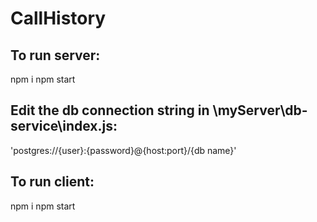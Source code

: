 # CallHistory

## To run server:
npm i
npm start

## Edit the db connection string in \myServer\db-service\index.js:
'postgres://{user}:{password}@{host:port}/{db name}'

## To run client:
npm i 
npm start
